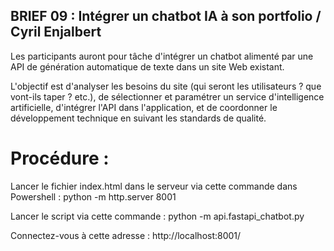 ## BRIEF 09 : Intégrer un chatbot IA à son portfolio / Cyril Enjalbert


Les participants auront pour tâche d'intégrer un chatbot alimenté par une API de génération automatique de texte dans un site Web existant.

L'objectif est d'analyser les besoins du site (qui seront les utilisateurs ? que vont-ils taper ? etc.), de sélectionner et paramétrer un service d'intelligence artificielle, d'intégrer l'API dans l'application, et de coordonner le développement technique en suivant les standards de qualité.

# Procédure : 

Lancer le fichier index.html dans le serveur via cette commande dans Powershell : python -m http.server 8001

Lancer le script via cette commande : python -m api.fastapi_chatbot.py

Connectez-vous à cette adresse : http://localhost:8001/
